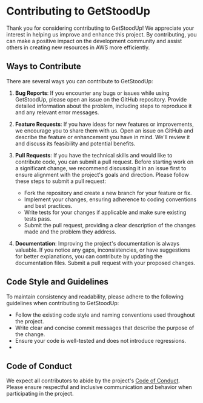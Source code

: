 # Contributing to GetStoodUp

Thank you for considering contributing to GetStoodUp! We appreciate your interest in helping us improve and enhance this project. By contributing, you can make a positive impact on the development community and assist others in creating new resources in AWS more efficiently.

## Ways to Contribute

There are several ways you can contribute to GetStoodUp:

1. **Bug Reports**: If you encounter any bugs or issues while using GetStoodUp, please open an issue on the GitHub repository. Provide detailed information about the problem, including steps to reproduce it and any relevant error messages.

2. **Feature Requests**: If you have ideas for new features or improvements, we encourage you to share them with us. Open an issue on GitHub and describe the feature or enhancement you have in mind. We'll review it and discuss its feasibility and potential benefits.

3. **Pull Requests**: If you have the technical skills and would like to contribute code, you can submit a pull request. Before starting work on a significant change, we recommend discussing it in an issue first to ensure alignment with the project's goals and direction. Please follow these steps to submit a pull request:
   - Fork the repository and create a new branch for your feature or fix.
   - Implement your changes, ensuring adherence to coding conventions and best practices.
   - Write tests for your changes if applicable and make sure existing tests pass.
   - Submit the pull request, providing a clear description of the changes made and the problem they address.

4. **Documentation**: Improving the project's documentation is always valuable. If you notice any gaps, inconsistencies, or have suggestions for better explanations, you can contribute by updating the documentation files. Submit a pull request with your proposed changes.

## Code Style and Guidelines

To maintain consistency and readability, please adhere to the following guidelines when contributing to GetStoodUp:

- Follow the existing code style and naming conventions used throughout the project.
- Write clear and concise commit messages that describe the purpose of the change.
- Ensure your code is well-tested and does not introduce regressions.
- 
## Code of Conduct

We expect all contributors to abide by the project's [Code of Conduct](CODE_OF_CONDUCT.md). Please ensure respectful and inclusive communication and behavior when participating in the project.
